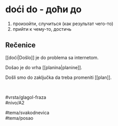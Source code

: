 # doći do - доћи до

1. произойти, случиться (как результат чего-то)
2. прийти к чему-то, достичь

## Rečenice

[[doći|Došlo]] je do problema sa internetom.  

Došao je do vrha [[planina|planine]]. 

Došli smo do zaključka da treba promeniti [[plan]].  

<br>

#vrsta/glagol-fraza  
#nivo/A2  

#tema/svakodnevica  
#tema/posao

